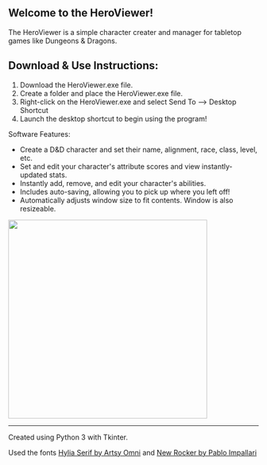 ## Welcome to the HeroViewer!
The HeroViewer is a simple character creater and manager for tabletop games like Dungeons & Dragons.

## Download & Use Instructions: 
1) Download the HeroViewer.exe file. 
2) Create a folder and place the HeroViewer.exe file. 
3) Right-click on the HeroViewer.exe and select Send To --> Desktop Shortcut
4) Launch the desktop shortcut to begin using the program!

Software Features:
- Create a D&D character and set their name, alignment, race, class, level, etc.
- Set and edit your character's attribute scores and view instantly-updated stats.
- Instantly add, remove, and edit your character's abilities.
- Includes auto-saving, allowing you to pick up where you left off!
- Automatically adjusts window size to fit contents. Window is also resizeable.

<!-- Demo Image of Software -->
<image align="center" src="https://user-images.githubusercontent.com/39421939/134764748-3eb24877-a564-4eb5-8768-0ecc2996de03.png" height="400"> 

---  
Created using Python 3 with Tkinter.

Used the fonts [Hylia Serif by Artsy Omni] and [New Rocker by Pablo Impallari]

[Hylia Serif by Artsy Omni]: https://artsyomni.com/hyliaserif
[New Rocker by Pablo Impallari]: https://fonts.google.com/specimen/New+Rocker#standard-styles
